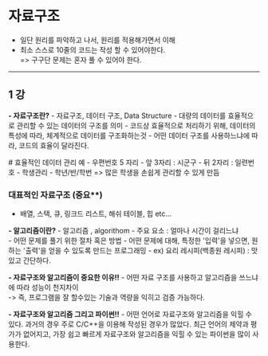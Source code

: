 # **자료구조** 
- 일단 원리를 파악하고 나서, 원리를 적용해가면서 이해 
- 최소 스스로 10줄의 코드는 작성 할 수 있어야한다.      
    => 구구단 문제는 혼자 풀 수 있어야 한다. 
---

## 1 강 
**- 자료구조란?**
    - 자료구조, 데이터 구조, Data Structure
    - 대량의 데이터를 효율적으로 관리할 수 있는 데이터의 구조를 의미
    - 코드상 효율적으로 처리하기 위해, 데이터의 특성에 따라, 체계적으로 데이터를 구조화하는것 
        - 어떤 데이터 구조를 사용하느냐에 따라, 코드의 효율이 달라진다. 

\# 효율적인 데이터 관리 예 
    - 우편번호 5 자리
        - 앞 3자리 : 시군구 
        - 뒤 2자리 : 일련번호 
    - 학생관리
        - 학년/반/학번
            => 많은 학생을 손쉽게 관리할 수 있게 만듬
            
### 대표적인 자료구조 (중요\**)
- 배열, 스택, 큐, 링크드 리스트, 해쉬 테이블, 힙 etc...

**- 알고리즘이란?**
    - 알고리즘 , algorithom
        - 주요 요소 : 얼마나 시간이 걸리느냐  
    - 어떤 문제를 풀기 위한 절차 혹은 방법
    - 어떤 문제에 대해, 특정한 '입력'을 넣으면, 원하는 '출력'을 얻을 수 있도록 만드는 프로그래밍 
        - ex) 요리 레시피(백종원 레시피) : 맛있고 간단하다.

**- 자료구조와 알고리즘이 중요한 이유!!**
    - 어떤 자료 구조를 사용하고 알고리즘을 쓰느냐에 따라 성능이 천지차이     
        -> 즉, 프로그램을 잘 할수있는 기술과 역량을 익히고 검증 가능하다.

**- 자료구조와 알고리즘 그리고 파이썬!!**
    - 어떤 언어로 자료구조와 알고리즘을 익힐 수 있다. 과거의 경우 주로 C/C++을 이용해 작성된 경우가 많았다. 최근 언어의 제약과 평가가 없어지고, 가장 쉽고 빠르게 자료구조와 알고리즘을 익힐 수 있는 파이썬을 많이 사용한다. 